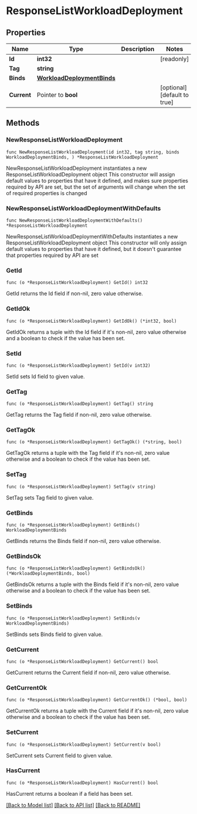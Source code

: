 # ResponseListWorkloadDeployment

## Properties

Name | Type | Description | Notes
------------ | ------------- | ------------- | -------------
**Id** | **int32** |  | [readonly] 
**Tag** | **string** |  | 
**Binds** | [**WorkloadDeploymentBinds**](WorkloadDeploymentBinds.md) |  | 
**Current** | Pointer to **bool** |  | [optional] [default to true]

## Methods

### NewResponseListWorkloadDeployment

`func NewResponseListWorkloadDeployment(id int32, tag string, binds WorkloadDeploymentBinds, ) *ResponseListWorkloadDeployment`

NewResponseListWorkloadDeployment instantiates a new ResponseListWorkloadDeployment object
This constructor will assign default values to properties that have it defined,
and makes sure properties required by API are set, but the set of arguments
will change when the set of required properties is changed

### NewResponseListWorkloadDeploymentWithDefaults

`func NewResponseListWorkloadDeploymentWithDefaults() *ResponseListWorkloadDeployment`

NewResponseListWorkloadDeploymentWithDefaults instantiates a new ResponseListWorkloadDeployment object
This constructor will only assign default values to properties that have it defined,
but it doesn't guarantee that properties required by API are set

### GetId

`func (o *ResponseListWorkloadDeployment) GetId() int32`

GetId returns the Id field if non-nil, zero value otherwise.

### GetIdOk

`func (o *ResponseListWorkloadDeployment) GetIdOk() (*int32, bool)`

GetIdOk returns a tuple with the Id field if it's non-nil, zero value otherwise
and a boolean to check if the value has been set.

### SetId

`func (o *ResponseListWorkloadDeployment) SetId(v int32)`

SetId sets Id field to given value.


### GetTag

`func (o *ResponseListWorkloadDeployment) GetTag() string`

GetTag returns the Tag field if non-nil, zero value otherwise.

### GetTagOk

`func (o *ResponseListWorkloadDeployment) GetTagOk() (*string, bool)`

GetTagOk returns a tuple with the Tag field if it's non-nil, zero value otherwise
and a boolean to check if the value has been set.

### SetTag

`func (o *ResponseListWorkloadDeployment) SetTag(v string)`

SetTag sets Tag field to given value.


### GetBinds

`func (o *ResponseListWorkloadDeployment) GetBinds() WorkloadDeploymentBinds`

GetBinds returns the Binds field if non-nil, zero value otherwise.

### GetBindsOk

`func (o *ResponseListWorkloadDeployment) GetBindsOk() (*WorkloadDeploymentBinds, bool)`

GetBindsOk returns a tuple with the Binds field if it's non-nil, zero value otherwise
and a boolean to check if the value has been set.

### SetBinds

`func (o *ResponseListWorkloadDeployment) SetBinds(v WorkloadDeploymentBinds)`

SetBinds sets Binds field to given value.


### GetCurrent

`func (o *ResponseListWorkloadDeployment) GetCurrent() bool`

GetCurrent returns the Current field if non-nil, zero value otherwise.

### GetCurrentOk

`func (o *ResponseListWorkloadDeployment) GetCurrentOk() (*bool, bool)`

GetCurrentOk returns a tuple with the Current field if it's non-nil, zero value otherwise
and a boolean to check if the value has been set.

### SetCurrent

`func (o *ResponseListWorkloadDeployment) SetCurrent(v bool)`

SetCurrent sets Current field to given value.

### HasCurrent

`func (o *ResponseListWorkloadDeployment) HasCurrent() bool`

HasCurrent returns a boolean if a field has been set.


[[Back to Model list]](../README.md#documentation-for-models) [[Back to API list]](../README.md#documentation-for-api-endpoints) [[Back to README]](../README.md)


